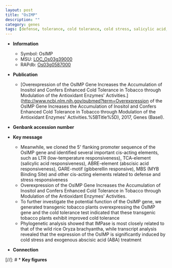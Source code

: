 ```yaml
---
layout: post
title: "OsIMP"
description: ""
category: genes
tags: [defense, tolerance, cold tolerance, cold stress, salicylic acid, stress, abscisic acid]
---
```


* **Information**  
    + Symbol: OsIMP  
    + MSU: [LOC_Os03g39000](http://rice.uga.edu/cgi-bin/ORF_infopage.cgi?orf=LOC_Os03g39000)  
    + RAPdb: [Os03g0587000](https://rapdb.dna.affrc.go.jp/locus/?name=Os03g0587000)  

* **Publication**  
    + [Overexpression of the OsIMP Gene Increases the Accumulation of Inositol and Confers Enhanced Cold Tolerance in Tobacco through Modulation of the Antioxidant Enzymes' Activities.](http://www.ncbi.nlm.nih.gov/pubmed?term=Overexpression of the OsIMP Gene Increases the Accumulation of Inositol and Confers Enhanced Cold Tolerance in Tobacco through Modulation of the Antioxidant Enzymes' Activities.%5BTitle%5D), 2017, Genes (Basel).

* **Genbank accession number**  

* **Key message**  
    + Meanwhile, we cloned the 5' flanking promoter sequence of the OsIMP gene and identified several important cis-acting elements, such as LTR (low-temperature responsiveness), TCA-element (salicylic acid responsiveness), ABRE-element (abscisic acid responsiveness), GARE-motif (gibberellin responsive), MBS (MYB Binding Site) and other cis-acting elements related to defense and stress responsiveness
    + Overexpression of the OsIMP Gene Increases the Accumulation of Inositol and Confers Enhanced Cold Tolerance in Tobacco through Modulation of the Antioxidant Enzymes' Activities.
    + To further investigate the potential function of the OsIMP gene, we generated transgenic tobacco plants overexpressing the OsIMP gene and the cold tolerance test indicated that these transgenic tobacco plants exhibit improved cold tolerance
    + Phylogenetic analysis showed that IMPase is most closely related to that of the wild rice Oryza brachyantha, while transcript analysis revealed that the expression of the OsIMP is significantly induced by cold stress and exogenous abscisic acid (ABA) treatment

* **Connection**  

[//]: # * **Key figures**  


